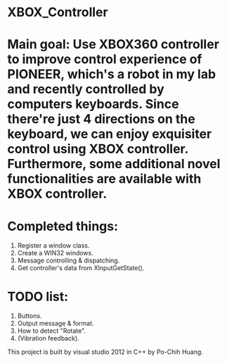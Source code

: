 # XBOX_Controller

# Main goal: Use XBOX360 controller to improve control experience of PIONEER, which's a robot in my lab and recently controlled by            computers keyboards. Since there're just 4 directions on the keyboard, we can enjoy exquisiter control using XBOX               controller. Furthermore, some additional novel functionalities are available with XBOX controller.

# Completed things:
  1. Register a window class.
  2. Create a WIN32 windows.
  3. Message controlling & dispatching.
  4. Get controller's data from XInputGetState().

# TODO list:
  1. Buttons.
  2. Output message & format.
  3. How to detect "Rotate".
  4. (Vibration feedback).

This project is built by visual studio 2012 in C++ by Po-Chih Huang.
